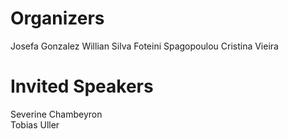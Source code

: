 # Organizers

Josefa Gonzalez
Willian Silva
Foteini Spagopoulou
Cristina Vieira

# Invited Speakers
Severine Chambeyron  
Tobias Uller  
